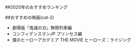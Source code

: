 ##2020年のおすすめランキング

##おすすめの映画(cat-2)
- 劇場版「鬼滅の刃」無限列車編
- コンフィデンスマンJP プリンセス編
- 僕のヒーローアカデミア THE MOVIE ヒーローズ：ライジング
